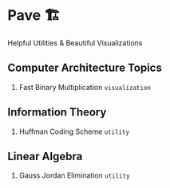 # Pave :building_construction:
Helpful Utilities & Beautiful Visualizations

## Computer Architecture Topics
1. Fast Binary Multiplication `visualization`

## Information Theory
1. Huffman Coding Scheme `utility`

## Linear Algebra
1. Gauss Jordan Elimination `utility`
